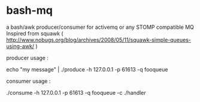bash-mq
=======

a bash/awk producer/consumer for activemq or any STOMP compatible MQ
Inspired from squawk ( http://www.nobugs.org/blog/archives/2008/05/11/squawk-simple-queues-using-awk/ )

producer usage :

echo "my message" | ./produce -h 127.0.0.1 -p 61613 -q fooqueue


consumer usage :

./consume -h 127.0.0.1 -p 61613 -q fooqueue -c ./handler


